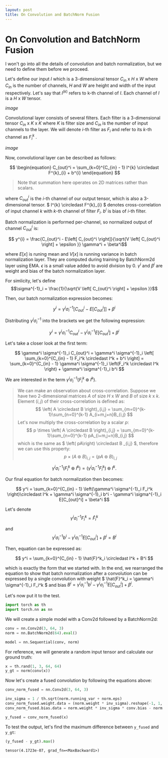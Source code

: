 ```yaml
---
layout: post
title: On Convolution and BatchNorm Fusion
---
```


# On Convolution and BatchNorm Fusion

I won't go into all the details of convolution and batch normalization, but we need to define them before we proceed. 

Let's define our input $I$ which is a 3-dimensional tensor $C_{in}$ x $H$ x $W$ where $C_{in}$ is the number of channels, $H$ and $W$ are height and width of the input respectively. Let's say that $I^{(k)}$ refers to k-th channel of $I$. Each channel of $I$ is a $H$ x $W$ tensor.

*image*

Convolutional layer consists of several filters. Each filter is a 3-dimensional tensor $C_{in}$ x $K$ x $K$ where $K$ is filter size and $C_{in}$ is the number of input channels to the layer. We will denote $i$-th filter as $F_i$ and refer to its $k$-th channel as $F_i^k$ . 

*image*

Now, convolutional layer can be described as follows:

$$
\begin{equation}
C_{out}^i = \sum_{k=0}^{C_{in} - 1} I^{k} \circledast F^{k}_{i}  + b^{i}
\end{equation} 
$$


> Note that summation here operates on 2D matrices rather than scalars.

where $C_{out}^i$ is the $i$-th channel of our output tensor, which is also a 3-dimensional tensor. $ I^{k} \circledast F^{k}_{i} $ denotes cross-correlation of input channel $k$ with $k$-th channel of filter $F_i$. $b^{i}$ is bias of $i$-th filter.

Batch normalization is performed per-channel, so normalized output of channel $C_{out}^i$ is:

$$ y^{i} = \frac{C_{out}^i - E\left[ C_{out}^i \right]}{\sqrt{V \left[ C_{out}^i \right] + \epsilon }} \gamma^i + \beta^i$$

where $E[x]$ is runing mean and $V[x]$ is running variance in batch normalization layer. They are computed during training by BatchNorm2d layer using EMA. $\epsilon$ is a small value added to avoid division by 0. $\gamma^i$ and $\beta^i$ are weight and bias of the batch normalization layer.

For simlicity, let's define $$\sigma^{-1}_i = \frac{1}{\sqrt{V \left[ C_{out}^i \right] + \epsilon }}$$

Then, our batch normalization expression becomes:

$$ y^{i} = \gamma^i \sigma^{-1}_i \left[ C_{out}^i - E[C_{out}^i] \right] + \beta^i $$

Distributing $\gamma^i \sigma^{-1}_i$ into the brackets we get the following expression:

$$ y^{i} = \gamma^i \sigma^{-1}_i C_{out}^i - \gamma^i \sigma^{-1}_i E[C_{out}^i] + \beta^i $$

Let's take a closer look at the first term:

$$
\gamma^i \sigma^{-1}_i C_{out}^i = \gamma^i \sigma^{-1}_i \left[ \sum_{k=0}^{C_{in} - 1} F_i^k \circledast I^k + b^i \right]
= \sum_{k=0}^{C_{in} - 1} \gamma^i \sigma^{-1}_i \left(F_i^k \circledast I^k \right) + \gamma^i \sigma^{-1}_i b^i
$$

We are interested in the term $\gamma^i \sigma^{-1}_i \left(F_i^k \circledast I^k \right)$. 

>We can make an observation about cross-correlation.
Suppose we have two 2-dimensional matrices $A$ of size $H$ x $W$ and $B$ of size $k$ x $k$. Element $(i,j)$ of their cross-correlation is defined as:
$$
\left( A \circledast B \right)_{i,j} = \sum_{m=0}^{k-1}\sum_{n=0}^{k-1} A_{i+m,j+n}B_{i,j}
$$
Let's now multiply the cross-correlation by a scalar $p$:
$$
p \times \left( A \circledast B \right)_{i,j} = \sum_{m=0}^{k-1}\sum_{n=0}^{k-1} pA_{i+m,j+n}B_{i,j}
$$
which is the same as $ \left( pA\right) \circledast B _{i,j} $, therefore we can use this property:
$$
p \times \left( A \circledast B \right)_{i,j} = \left( pA \circledast B \right)_{i,j}
$$

$$
\gamma^i \sigma^{-1}_i \left(F_i^k \circledast I^k \right) = \left(\gamma^i \sigma^{-1}_i F_i^k \right) \circledast I^k.$$



Our final equation for batch normalization then becomes:

$$
y^i = \sum_{k=0}^{C_{in} - 1}  \left(\gamma^i \sigma^{-1}_i F_i^k \right)\circledast I^k  + \gamma^i \sigma^{-1}_i b^i - \gamma^i \sigma^{-1}_i E[C_{out}^i] + \beta^i
$$

Let's denote 
$$
\gamma^i \sigma^{-1}_i F_i^k = \hat{F}^k_i
$$

and 
$$
\gamma^i \sigma^{-1}_i b^i - \gamma^i \sigma^{-1}_i E[C_{out}^i] + \beta^i = B^i
$$

Then, equation can be expressed as:

$$
y^i = \sum_{k=0}^{C_{in} - 1} \hat{F}^k_i \circledast I^k + B^i
$$

which is exactly the form that we started with. In the end, we rearranged the equation to show that batch normalization after a convolution can be expressed by a single convolution with weight $ \hat{F}^k_i = \gamma^i \sigma^{-1}_i F_i^k $ and bias $B^i = \gamma^i \sigma^{-1}_i b^i - \gamma^i \sigma^{-1}_i E[C_{out}^i] + \beta^i$. 

Let's now put it to the test.




```python
import torch as th
import torch.nn as nn
```

We will create a simple model with a Conv2d followed by a BatchNorm2d:


```python
conv = nn.Conv2d(3, 64, 3)
norm = nn.BatchNorm2d(64).eval()

model = nn.Sequential(conv, norm)
```

For reference, we will generate a random input tensor and calculate our ground truth:


```python
x = th.rand(1, 3, 64, 64)
y_gt = norm(conv(x))
```

Now let's create a fused convolution by following the equations above:


```python
conv_norm_fused = nn.Conv2d(3, 64, 3)

inv_sigma = 1 / th.sqrt(norm.running_var + norm.eps)
conv_norm_fused.weight.data = (norm.weight * inv_sigma).reshape(-1, 1, 1, 1) * conv.weight
conv_norm_fused.bias.data = norm.weight * inv_sigma * conv.bias - norm.weight * inv_sigma * norm.running_mean + norm.bias

```


```python
y_fused = conv_norm_fused(x)
```

To test the output, let's find the maximum difference between `y_fused` and `y_gt`:


```python
(y_fused - y_gt).max()
```




    tensor(4.1723e-07, grad_fn=<MaxBackward1>)




```python

```

